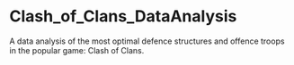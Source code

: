 # Clash_of_Clans_DataAnalysis
A data analysis of the most optimal defence structures and offence troops in the popular game: Clash of Clans.

